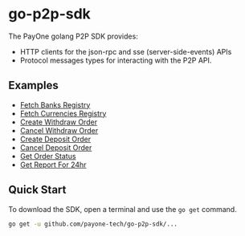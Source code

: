 # go-p2p-sdk

The PayOne golang P2P SDK provides:

- HTTP clients for the json-rpc and sse (server-side-events) APIs
- Protocol messages types for interacting with the P2P API.

## Examples

- [Fetch Banks Registry](https://github.com/payone-tech/go-p2p-sdk/tree/main/examples/rpc-banks-registry)
- [Fetch Currencies Registry](https://github.com/payone-tech/go-p2p-sdk/tree/main/examples/rpc-currencies-registry)
- [Create Withdraw Order](https://github.com/payone-tech/go-p2p-sdk/tree/main/examples/rpc-order-withdraw-create)
- [Cancel Withdraw Order](https://github.com/payone-tech/go-p2p-sdk/tree/main/examples/rpc-order-withdraw-cancel)
- [Create Deposit Order](https://github.com/payone-tech/go-p2p-sdk/tree/main/examples/rpc-order-deposit-create)
- [Cancel Deposit Order](https://github.com/payone-tech/go-p2p-sdk/tree/main/examples/rpc-order-deposit-cancel)
- [Get Order Status](https://github.com/payone-tech/go-p2p-sdk/tree/main/examples/rpc-order-status)
- [Get Report For 24hr](https://github.com/payone-tech/go-p2p-sdk/tree/main/examples/rpc-report)

## Quick Start

To download the SDK, open a terminal and use the `go get` command.

```sh
go get -u github.com/payone-tech/go-p2p-sdk/...
```
